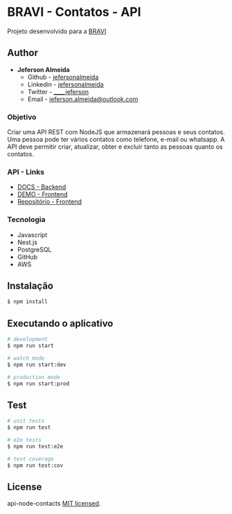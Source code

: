 # BRAVI - Contatos - API
Projeto desenvolvido para a [BRAVI](https://bravi.com.br/)

## Author

- **Jeferson Almeida**
    - Github - [jefersonalmeida](https://github.com/jefersonalmeida)
    - Linkedin - [jefersonalmeida](https://www.linkedin.com/in/jefersonalmeida/)
    - Twitter - [____jeferson](https://twitter.com/____jeferson)
    - Email - [jeferson.almeida@outlook.com](mailto://jeferson.almeida@outlook.com)
    
### Objetivo
Criar uma API REST com NodeJS que armazenará pessoas e seus contatos. Uma pessoa pode
ter vários contatos como telefone, e-mail ou whatsapp. A API deve permitir criar,
atualizar, obter e excluir tanto as pessoas quanto os contatos.

### API - Links

- [DOCS - Backend](https://bravi.com.br)
- [DEMO - Frontend](https://bravi.com.br)
- [Repositório - Frontend](https://bravi.com.br)

### Tecnologia
- Javascript
- Nest.js
- PostgreSQL
- GitHub
- AWS

## Instalação

```bash
$ npm install
```

## Executando o aplicativo

```bash
# development
$ npm run start

# watch mode
$ npm run start:dev

# production mode
$ npm run start:prod
```

## Test

```bash
# unit tests
$ npm run test

# e2e tests
$ npm run test:e2e

# test coverage
$ npm run test:cov
```
## License

api-node-contacts [MIT licensed](LICENSE).
